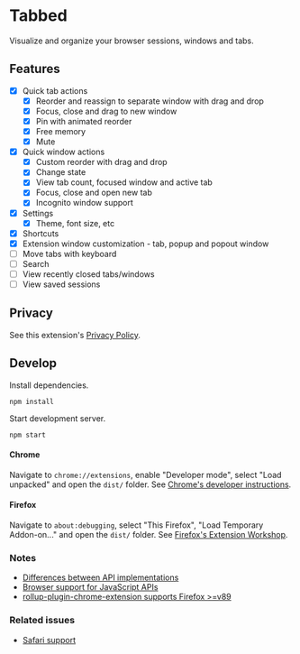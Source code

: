 # Tabbed

Visualize and organize your browser sessions, windows and tabs.

## Features

- [x] Quick tab actions
  - [x] Reorder and reassign to separate window with drag and drop
  - [x] Focus, close and drag to new window
  - [x] Pin with animated reorder
  - [x] Free memory
  - [x] Mute
- [x] Quick window actions
  - [x] Custom reorder with drag and drop
  - [x] Change state
  - [x] View tab count, focused window and active tab
  - [x] Focus, close and open new tab
  - [x] Incognito window support
- [x] Settings
  - [x] Theme, font size, etc
- [x] Shortcuts
- [x] Extension window customization - tab, popup and popout window
- [ ] Move tabs with keyboard
- [ ] Search
- [ ] View recently closed tabs/windows
- [ ] View saved sessions

## Privacy

See this extension's [Privacy Policy](./PRIVACYPOLICY.md).

## Develop

Install dependencies.

```
npm install
```

Start development server.

```
npm start
```

#### Chrome

Navigate to `chrome://extensions`, enable "Developer mode", select "Load unpacked" and open the `dist/` folder. See [Chrome's developer instructions](https://developer.chrome.com/docs/extensions/mv3/getstarted/).

#### Firefox

Navigate to `about:debugging`, select "This Firefox", "Load Temporary Addon-on..." and open the `dist/` folder. See [Firefox's Extension Workshop](https://extensionworkshop.com/documentation/develop/temporary-installation-in-firefox/).

### Notes

- [Differences between API implementations](https://developer.mozilla.org/en-US/docs/Mozilla/Add-ons/WebExtensions/Differences_between_API_implementations)
- [Browser support for JavaScript APIs](https://developer.mozilla.org/en-US/docs/Mozilla/Add-ons/WebExtensions/Browser_support_for_JavaScript_APIs)
- [rollup-plugin-chrome-extension supports Firefox >=v89](https://github.com/extend-chrome/rollup-plugin-chrome-extension#%EF%B8%8F-what-about-firefox-support)

### Related issues

- [Safari support](https://github.com/mozilla/webextension-polyfill/issues/234)

<!--
TODO:
combine windows
combine tabs - turn into group?
animate slide to previous history sessions https://www.framer.com/docs/examples/
copy to clipboard https://github.com/chakra-ui/chakra-ui/blob/main/packages/hooks/src/use-clipboard.ts
tree shake unused icons (see build/media)
preview tab with captureTab ? https://developer.mozilla.org/en-US/docs/Mozilla/Add-ons/WebExtensions/API/tabs/captureTab
 -->

<!--
https://github.com/atlassian/react-beautiful-dnd/blob/master/stories/src/interactive-elements/interactive-elements-app.jsx
https://github.com/atlassian/react-beautiful-dnd/blob/master/stories/src/board/board.jsx
https://github.com/atlassian/react-beautiful-dnd/blob/master/stories/src/board/column.jsx
https://github.com/atlassian/react-beautiful-dnd/blob/master/stories/src/primatives/quote-list.jsx
-->
